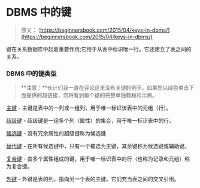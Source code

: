 # DBMS 中的键

> 原文： [https://beginnersbook.com/2015/04/keys-in-dbms/](https://beginnersbook.com/2015/04/keys-in-dbms/)

键在关系数据库中起着重要作用;它用于从表中标识唯一行。它还建立了表之间的关系。

### DBMS 中的键类型

> **注意：**伙计们我一直在评论这里没有关键的例子。如果您以绿色单击下面提供的超链接，您将看到每个键的完整单独教程和示例。

[主键](https://beginnersbook.com/2015/04/primary-key-in-dbms/) - 主键是表中的一列或一组列，用于唯一标识该表中的元组（行）。

[超级键](https://beginnersbook.com/2015/04/super-key-in-dbms/) - 超级键是一组多个列（属性）的集合，用于唯一标识表中的行。

[候选键](https://beginnersbook.com/2015/04/candidate-key-in-dbms/) - 没有冗余属性的超级键称为候选键

[替代键](https://beginnersbook.com/2015/04/alternate-key-in-dbms/) - 在所有候选键中，只有一个被选为主键，其余键称为候选键或辅助键。

[复合键](https://beginnersbook.com/2015/04/composite-key-in-dbms/) - 由多个属性组成的键，用于唯一标识表中的行（也称为记录和元组）称为复合键。

[外键](https://beginnersbook.com/2015/04/foreign-key-in-dbms/) - 外键是表的列，指向另一个表的主键。它们充当表之间的交叉引用。